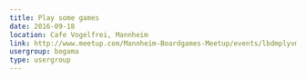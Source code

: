 ```yaml
---
title: Play some games
date: 2016-09-18
location: Cafe Vogelfrei, Mannheim
link: http://www.meetup.com/Mannheim-Boardgames-Meetup/events/lbdmplyvmbxb/
usergroup: bogama
type: usergroup
---
```

